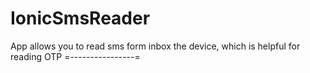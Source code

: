 # IonicSmsReader
App allows you to read sms form inbox the device, which is helpful for reading OTP
=----------------=
